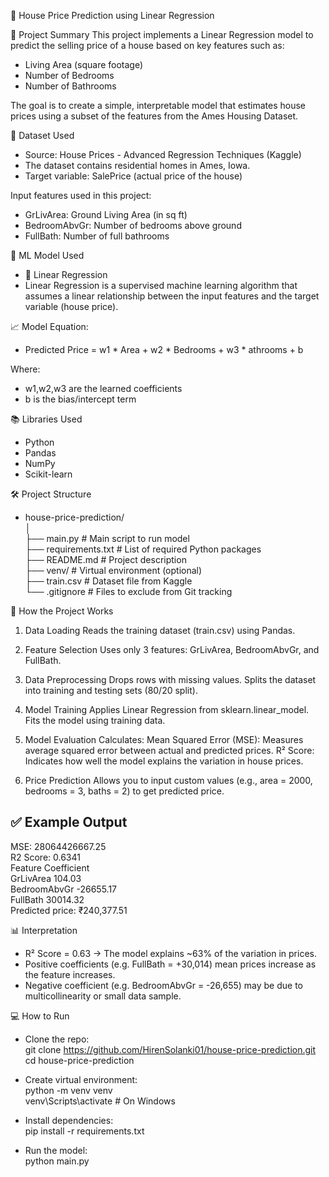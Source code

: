 🏡 House Price Prediction using Linear Regression

📌 Project Summary
 This project implements a Linear Regression model to predict the selling price of a house based on key features such as:
- Living Area (square footage)
- Number of Bedrooms
- Number of Bathrooms

 The goal is to create a simple, interpretable model that estimates house prices using a subset of the features from the Ames Housing Dataset.

📂 Dataset Used
- Source: House Prices - Advanced Regression Techniques (Kaggle)
- The dataset contains residential homes in Ames, Iowa.
- Target variable: SalePrice (actual price of the house)

Input features used in this project:

- GrLivArea: Ground Living Area (in sq ft)
- BedroomAbvGr: Number of bedrooms above ground
- FullBath: Number of full bathrooms

🧠 ML Model Used
- 🎯 Linear Regression
- Linear Regression is a supervised machine learning algorithm that assumes a linear relationship between the input features and the target variable (house price).

📈 Model Equation:
- Predicted Price = w1 * Area + w2 * Bedrooms + w3 * athrooms + b

Where: 
- w1,w2,w3 are the learned coefficients
- b is the bias/intercept term

📚 Libraries Used
- Python
- Pandas
- NumPy
- Scikit-learn

🛠️ Project Structure

- house-price-prediction/                                                                        
  │                                                                                                      
  ├── main.py                 # Main script to run model                                                                    
  ├── requirements.txt        # List of required Python packages                                                                    
  ├── README.md               # Project description                                                                   
  ├── venv/                   # Virtual environment (optional)                                                            
  ├── train.csv               # Dataset file from Kaggle                                                                          
  └── .gitignore              # Files to exclude from Git tracking                                                               

🚀 How the Project Works
1. Data Loading
 Reads the training dataset (train.csv) using Pandas.

2. Feature Selection
 Uses only 3 features: GrLivArea, BedroomAbvGr, and FullBath.

3. Data Preprocessing
 Drops rows with missing values.
 Splits the dataset into training and testing sets (80/20 split).

4. Model Training
 Applies Linear Regression from sklearn.linear_model.
 Fits the model using training data.

5. Model Evaluation
 Calculates:
  Mean Squared Error (MSE): Measures average squared error between actual and predicted prices.
  R² Score: Indicates how well the model explains the variation in house prices.

6. Price Prediction
 Allows you to input custom values (e.g., area = 2000, bedrooms = 3, baths = 2) to get predicted price.

✅ Example Output
- 
  MSE: 28064426667.25                                              
  R2 Score: 0.6341                                            
  Feature        Coefficient                                          
  GrLivArea      104.03                                              
  BedroomAbvGr  -26655.17                                          
  FullBath       30014.32                                            
  Predicted price: ₹240,377.51                    

📊 Interpretation
- R² Score = 0.63 → The model explains ~63% of the variation in prices.
- Positive coefficients (e.g. FullBath = +30,014) mean prices increase as the feature increases.
- Negative coefficient (e.g. BedroomAbvGr = -26,655) may be due to multicollinearity or small data sample.

💻 How to Run                                                                                                                          
- Clone the repo:                                                                                                                 
  git clone https://github.com/HirenSolanki01/house-price-prediction.git                                              
  cd house-price-prediction                                                                                                     

- Create virtual environment:                                                                                
  python -m venv venv                                                                                       
  venv\Scripts\activate   # On Windows                                                                         

- Install dependencies:                                                                                         
  pip install -r requirements.txt                                                                          

- Run the model:                                                                             
  python main.py


